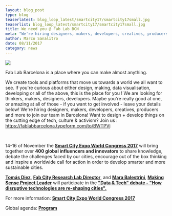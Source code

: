 ```yaml
---
layout: blog_post
type: blog
teaserlatest: blog_loop_latest/smartcity17/smartcity17small.jpg
teaserlist: blog_loop_latest/smartcity17/smartcity17small.jpg
title: We need you @ Fab Lab BCN
meta: "We're hiring designers, makers, developers, creatives, producers and more to join our team in Barcelona!Want to design + develop things on the cutting edge of tech, culture & activism?"
author: Marco Sanalitro
date: 08/11/2017 
category: news
---
```


<img src= "http://www.fablabbcn.org/img/blog/blog_loop_latest/smartcity17/smartcity171.jpg" align="middle"> 
<br>

Fab Lab Barcelona is a place where you can make almost anything. 

We create tools and platforms that move us towards a world we all want to see.
If you're curious about either design, making, data visualisation, developing or all of the above, this is the place for you !
We are looking for thinkers, makers, designers, developers.
Maybe you're really good at one, or amazing at all of those - if you want to get involved - leave your details below!
We're hiring designers, makers, developers, creatives, producers and more to join our team in Barcelona!
Want to design + develop things on the cutting edge of tech, culture & activism?
Join us : https://fablabbarcelona.typeform.com/to/BWTPVj

</i></p><br>



14-16 of November the <strong><a href="http://www.smartcityexpo.com/it/">Smart City Expo World Congress 2017</a></strong> will bring together over <strong>400 global influencers and innovators</strong> to share knowledge, debate the challenges faced by our cities, encourage out of the box thinking and inspire a worldwide call for action in order to develop smarter and more sustainable cities.

<strong><a href="https://fablabbcn.org/about_us.html">Tomás Diez</a></strong>, <strong><a href="http://fab.city/">Fab City Research Lab Director</a></strong>, and <strong><a href="https://fablabbcn.org/about_us.html">Mara Balestrini</a></strong>, <strong><a href="http://making-sense.eu/">Making Sense Project Leader</a></strong> will participate in the <strong><a href="http://www.smartcityexpo.com/en/topic-data">"Data & Tech" debate - "How disruptive technologies are re-shaping cities".</a></strong>

For more information: <strong><a href="http://www.smartcityexpo.com/it/">Smart City Expo World Congress 2017</a></strong>

Global agenda: <strong><a href="http://www.smartcityexpo.com/it/agenda-2017">Program</a></strong>
